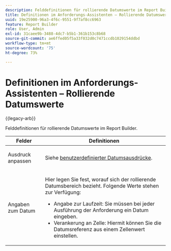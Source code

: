 ```yaml
---
description: Felddefinitionen für rollierende Datumswerte im Report Builder.
title: Definitionen im Anforderungs-Assistenten – Rollierende Datumswerte
uuid: 19e25900-96a3-4f6c-9551-9f7af8cc6963
feature: Report Builder
role: User, Admin
exl-id: 31caee9b-3488-4dc7-b5b1-361b153c8b68
source-git-commit: ae6ffed05f5a33f032d0c7471ccdb1029154ddbd
workflow-type: tm+mt
source-wordcount: '75'
ht-degree: 73%

---
```


# Definitionen im Anforderungs-Assistenten – Rollierende Datumswerte

{{legacy-arb}}

Felddefinitionen für rollierende Datumswerte im Report Builder.

<table id="table_620F3BD3FD1B4C85A0319107EC03D54F"> 
 <thead> 
  <tr> 
   <th colname="col1" class="entry"> Felder </th> 
   <th colname="col2" class="entry"> Definitionen </th> 
  </tr> 
 </thead>
 <tbody> 
  <tr> 
   <td colname="col1"> <p>Ausdruck anpassen </p> </td> 
   <td colname="col2"> <p>Siehe <a href="/help/analyze/legacy-report-builder/data-requests/configuring-report-dates/c-customized-date-expressions/t-customized-date-expressions.md"   > benutzerdefinierter Datumsausdrücke</a>. </p> </td> 
  </tr> 
  <tr> 
   <td colname="col1"> <p> Angaben zum Datum </p> </td> 
   <td colname="col2"> <p>Hier legen Sie fest, worauf sich der rollierende Datumsbereich bezieht. Folgende Werte stehen zur Verfügung: </p> 
    <ul id="ul_6B73B707B7CB4C7D88299A8337260800"> 
     <li id="li_48FD414FCF884F3AADB7CFBC90C7EF51"> Angabe zur Laufzeit: Sie müssen bei jeder Ausführung der Anforderung ein Datum eingeben. </li> 
     <li id="li_B1AE95854C1B4228A39164373A1C5303"> Verankerung an Zelle: Hiermit können Sie die Datumsreferenz aus einem Zellenwert einstellen. </li> 
    </ul> </td> 
  </tr> 
 </tbody> 
</table>
